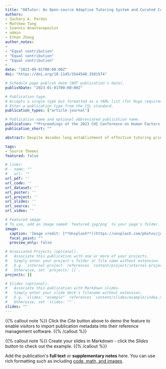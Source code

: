 ```yaml
---
title: "OATutor: An Open-source Adaptive Tutoring System and Curated Content Library for Learning Sciences Research"
authors:
- Zachary A. Pardos
- Matthew Tang
- Ioannis Anastasopoulos
- admin
- Ethan Zhang
author_notes:
-
- "Equal contribution"
- "Equal contribution"
- "Equal contribution"
-
date: "2023-09-01T00:00:00Z"
doi: "https://doi.org/10.1145/3544548.3581574"

# Schedule page publish date (NOT publication's date).
publishDate: "2023-01-01T00:00:00Z"

# Publication type.
# Accepts a single type but formatted as a YAML list (for Hugo requirements).
# Enter a publication type from the CSL standard.
publication_types: ["article-journal"]

# Publication name and optional abbreviated publication name.
publication: "*Proceedings of the 2023 CHI Conference on Human Factors in Computing Systems*"
publication_short: ""

abstract: Despite decades long establishment of effective tutoring principles, no adaptive tutoring system has been developed and open-sourced to the research community. The absence of such a system inhibits researchers from replicating adaptive learning studies and extending and experimenting with various tutoring system design directions. For this reason, adaptive learning research is primarily conducted on a small number of proprietary platforms. In this work, we aim to democratize adaptive learning research with the introduction of the first open-source adaptive tutoring system based on Intelligent Tutoring System principles. The system, we call Open Adaptive Tutor (OATutor), has been iteratively developed over three years with field trials in classrooms drawing feedback from students, teachers, and researchers. The MIT-licensed source code includes three creative commons (CC BY) textbooks worth of algebra problems, with tutoring supports authored by the OATutor project. Knowledge Tracing, an A/B testing framework, and LTI support are included.

tags:
- Source Themes
featured: false

# links:
# - name: ""
#   url: ""
url_pdf: ''
url_code: ''
url_dataset: ''
url_poster: ''
url_project: ''
url_slides: ''
url_source: ''
url_video: ''

# Featured image
# To use, add an image named `featured.jpg/png` to your page's folder. 
image:
  caption: 'Image credit: [**Unsplash**](https://unsplash.com/photos/jdD8gXaTZsc)'
  focal_point: ""
  preview_only: false

# Associated Projects (optional).
#   Associate this publication with one or more of your projects.
#   Simply enter your project's folder or file name without extension.
#   E.g. `internal-project` references `content/project/internal-project/index.md`.
#   Otherwise, set `projects: []`.
projects: []

# Slides (optional).
#   Associate this publication with Markdown slides.
#   Simply enter your slide deck's filename without extension.
#   E.g. `slides: "example"` references `content/slides/example/index.md`.
#   Otherwise, set `slides: ""`.
slides: ""
---
```


{{% callout note %}}
Click the *Cite* button above to demo the feature to enable visitors to import publication metadata into their reference management software.
{{% /callout %}}

{{% callout note %}}
Create your slides in Markdown - click the *Slides* button to check out the example.
{{% /callout %}}

Add the publication's **full text** or **supplementary notes** here. You can use rich formatting such as including [code, math, and images](https://docs.hugoblox.com/content/writing-markdown-latex/).
